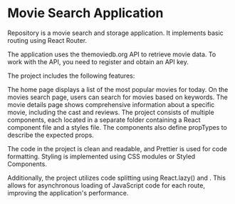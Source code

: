 # Movie Search Application
Repository is a movie search and storage
application. It implements basic routing using React Router.

The application uses the themoviedb.org API to retrieve movie data. To work with
the API, you need to register and obtain an API key.

The project includes the following features:

The home page displays a list of the most popular movies for today. On the
movies search page, users can search for movies based on keywords. The movie
details page shows comprehensive information about a specific movie, including
the cast and reviews. The project consists of multiple components, each located
in a separate folder containing a React component file and a styles file. The
components also define propTypes to describe the expected props.

The code in the project is clean and readable, and Prettier is used for code
formatting. Styling is implemented using CSS modules or Styled Components.

Additionally, the project utilizes code splitting using React.lazy() and
<Suspense>. This allows for asynchronous loading of JavaScript code for each
route, improving the application's performance.
